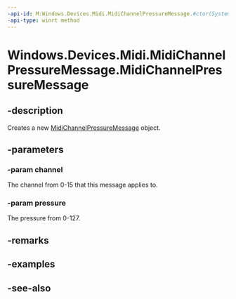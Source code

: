 ----api-id: M:Windows.Devices.Midi.MidiChannelPressureMessage.#ctor(System.Byte,System.Byte)
-api-type: winrt method
---<!-- Method syntaxpublic MidiChannelPressureMessage(System.Byte channel, System.Byte pressure)--># Windows.Devices.Midi.MidiChannelPressureMessage.MidiChannelPressureMessage## -descriptionCreates a new [MidiChannelPressureMessage](midichannelpressuremessage.md) object.## -parameters### -param channelThe channel from 0-15 that this message applies to.### -param pressureThe pressure from 0-127.## -remarks## -examples## -see-also